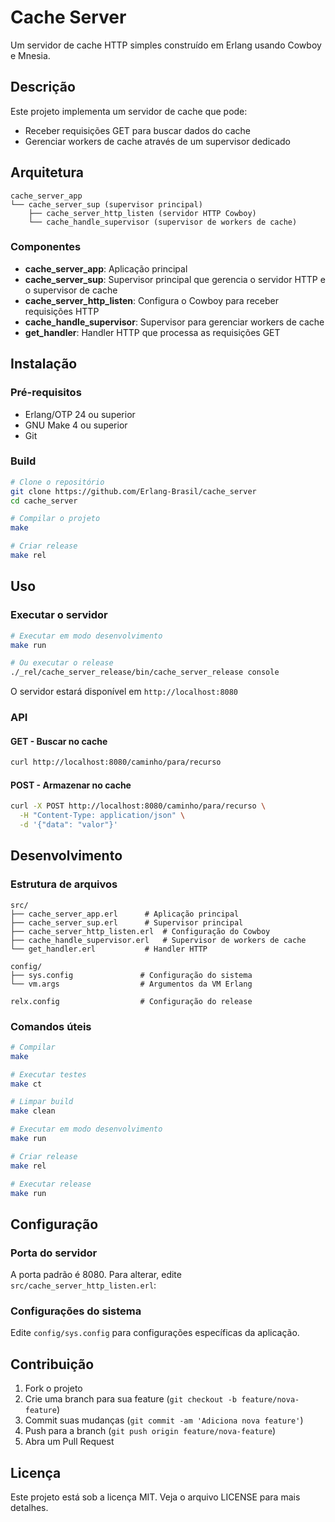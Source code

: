 # Cache Server

Um servidor de cache HTTP simples construído em Erlang usando Cowboy e Mnesia.

## Descrição

Este projeto implementa um servidor de cache que pode:
- Receber requisições GET para buscar dados do cache
- Gerenciar workers de cache através de um supervisor dedicado

## Arquitetura

```
cache_server_app
└── cache_server_sup (supervisor principal)
    ├── cache_server_http_listen (servidor HTTP Cowboy)
    └── cache_handle_supervisor (supervisor de workers de cache)
```

### Componentes

- **cache_server_app**: Aplicação principal
- **cache_server_sup**: Supervisor principal que gerencia o servidor HTTP e o supervisor de cache
- **cache_server_http_listen**: Configura o Cowboy para receber requisições HTTP
- **cache_handle_supervisor**: Supervisor para gerenciar workers de cache
- **get_handler**: Handler HTTP que processa as requisições GET 

## Instalação

### Pré-requisitos

- Erlang/OTP 24 ou superior
- GNU Make 4 ou superior
- Git

### Build

```bash
# Clone o repositório
git clone https://github.com/Erlang-Brasil/cache_server
cd cache_server

# Compilar o projeto
make

# Criar release
make rel
```

## Uso

### Executar o servidor

```bash
# Executar em modo desenvolvimento
make run

# Ou executar o release
./_rel/cache_server_release/bin/cache_server_release console
```

O servidor estará disponível em `http://localhost:8080`

### API

#### GET - Buscar no cache
```bash
curl http://localhost:8080/caminho/para/recurso
```

#### POST - Armazenar no cache
```bash
curl -X POST http://localhost:8080/caminho/para/recurso \
  -H "Content-Type: application/json" \
  -d '{"data": "valor"}'
```

## Desenvolvimento

### Estrutura de arquivos

```
src/
├── cache_server_app.erl      # Aplicação principal
├── cache_server_sup.erl      # Supervisor principal
├── cache_server_http_listen.erl  # Configuração do Cowboy
├── cache_handle_supervisor.erl   # Supervisor de workers de cache
└── get_handler.erl           # Handler HTTP

config/
├── sys.config               # Configuração do sistema
└── vm.args                  # Argumentos da VM Erlang

relx.config                  # Configuração do release
```

### Comandos úteis

```bash
# Compilar
make

# Executar testes
make ct

# Limpar build
make clean

# Executar em modo desenvolvimento
make run

# Criar release
make rel

# Executar release
make run
```

## Configuração

### Porta do servidor

A porta padrão é 8080. Para alterar, edite `src/cache_server_http_listen.erl`:

### Configurações do sistema

Edite `config/sys.config` para configurações específicas da aplicação.

## Contribuição

1. Fork o projeto
2. Crie uma branch para sua feature (`git checkout -b feature/nova-feature`)
3. Commit suas mudanças (`git commit -am 'Adiciona nova feature'`)
4. Push para a branch (`git push origin feature/nova-feature`)
5. Abra um Pull Request

## Licença

Este projeto está sob a licença MIT. Veja o arquivo LICENSE para mais detalhes.
